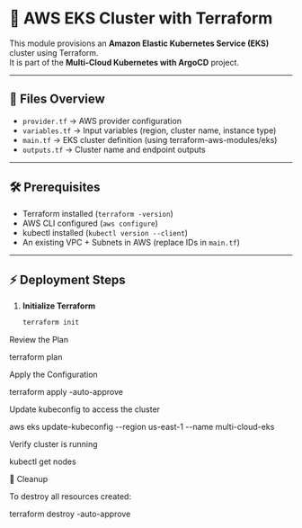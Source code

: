 # 🚀 AWS EKS Cluster with Terraform

This module provisions an **Amazon Elastic Kubernetes Service (EKS)** cluster using Terraform.  
It is part of the **Multi-Cloud Kubernetes with ArgoCD** project.

---

## 📂 Files Overview
- `provider.tf` → AWS provider configuration  
- `variables.tf` → Input variables (region, cluster name, instance type)  
- `main.tf` → EKS cluster definition (using terraform-aws-modules/eks)  
- `outputs.tf` → Cluster name and endpoint outputs  

---

## 🛠️ Prerequisites
- Terraform installed (`terraform -version`)  
- AWS CLI configured (`aws configure`)  
- kubectl installed (`kubectl version --client`)  
- An existing VPC + Subnets in AWS (replace IDs in `main.tf`)  

---

## ⚡ Deployment Steps

1. **Initialize Terraform**
   ```bash
   terraform init

Review the Plan

terraform plan


Apply the Configuration

terraform apply -auto-approve


Update kubeconfig to access the cluster

aws eks update-kubeconfig --region us-east-1 --name multi-cloud-eks


Verify cluster is running

kubectl get nodes

🧹 Cleanup

To destroy all resources created:

terraform destroy -auto-approve
